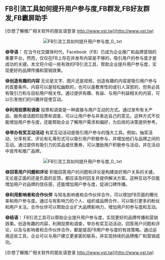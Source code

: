 ## **FB引流工具如何提升用户参与度,FB群发,FB好友群发,FB霸屏助手**

[😍想了解推广相关软件的朋友请登录 http://www.vst.tw](http://www.vst.tw)

 <center><img src="https://vst.tw/MP4/tuiguang/png/8.png" alt="FB引流工具如何提升用户参与度_0_.txt"></center>

**😄导语：**
在当今社交媒体时代，Facebook（FB）已成为企业推广和品牌营销的重要平台。然而，仅仅在FB上存在并发布内容是不够的，吸引用户的参与度才是成功的关键。本文将介绍一些有效的FB引流工具，帮助企业提升用户参与度，实现更好的品牌传播和营销效果。

**😄创造有趣的内容**
无论是文字、图片还是视频，创造有趣的内容是吸引用户参与的首要条件。内容可以是轻松幽默的，也可以是教育性的或引人深思的，但务必具有吸引力和与目标用户相关性。通过提供有趣、有益、与用户利益相关的内容，可以引发他们的兴趣并促使互动。

**😄利用投票和调查**
投票和调查是一种直接与用户互动的方式。通过发布有关产品、服务或话题的投票和调查，可以让用户参与并表达自己的意见。这种方式不仅能增加用户参与度，还能帮助企业了解用户需求和偏好，为后续的决策提供参考。

**😄举办有奖互动活动**
有奖互动活动是吸引用户参与的强大工具。例如，抽奖活动、分享有奖、评论有礼等形式可以吸引用户积极参与，并增加他们与品牌之间的互动。通过提供有吸引力的奖品或优惠券，可以激励用户积极参与活动，并在活动中宣传和推广品牌。

 <center><img src="https://vst.tw/MP4/tuiguang/png/4.png" alt="FB引流工具如何提升用户参与度_0_.txt"></center>

**😄回答用户问题和评论**
积极回答用户的问题和评论是构建良好用户关系的关键。无论是正面的还是负面的反馈，都应该及时回复并提供解决方案。这种互动不仅能增加用户对品牌的信任感，还能增加用户参与度，促进口碑传播。

**😄利用影响者和合作伙伴**
与知名影响者和合作伙伴合作，可以增加FB页面的曝光率和用户参与度。通过与有影响力的个人、组织或品牌合作，可以吸引更多的粉丝和用户关注。合作伙伴可以帮助企业扩大品牌影响力，增加用户的参与度和互动。

**😄结语：**
FB引流工具可以帮助企业提升用户参与度，实现更好的品牌传播和营销效果。创造有趣的内容，利用投票和调查，举办有奖互动活动，回答用户问题和评论，以及与影响者和合作伙伴合作，都是提高FB用户参与度的有效策略。通过运用这些工具，企业可以与用户建立更紧密的联系，并实现持续的品牌推广和营销成功。

[😍想了解推广相关软件的朋友请登录 http://www.vst.tw](http://www.vst.tw)



